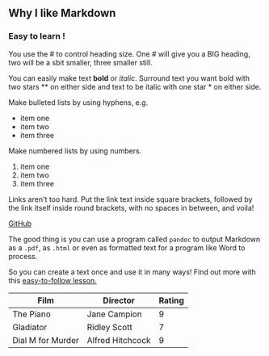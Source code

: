 ## Why I like Markdown

### Easy to learn !

You use the # to control heading size. One # will give you a BIG heading, two will be a sbit smaller, three smaller still.

You can easily make text **bold** or *italic*. Surround text you want bold with two stars ** on either side and text to be italic with one star * on either side.

Make bulleted lists by using hyphens, e.g.

- item one
- item two
- item three

Make numbered lists by using numbers.

1. item one
2. item two
3. item three


Links aren't too hard. Put the link text inside square brackets, followed by the link itself inside round brackets, with no spaces in between, and voila!

[GitHub](https://github.com)

The good thing is you can use a program called `pandoc` to output Markdown as a `.pdf`, as `.html` or even as formatted text for a program like Word to process.

So you can create a text once and use it in many ways! Find out more with this [easy-to-follow lesson.](https://programminghistorian.org/en/lessons/sustainable-authorship-in-plain-text-using-pandoc-and-markdown)  

Film | Director | Rating
---|---|---
The Piano| Jane Campion | 9
Gladiator | Ridley Scott| 7
Dial M for Murder | Alfred Hitchcock | 9
